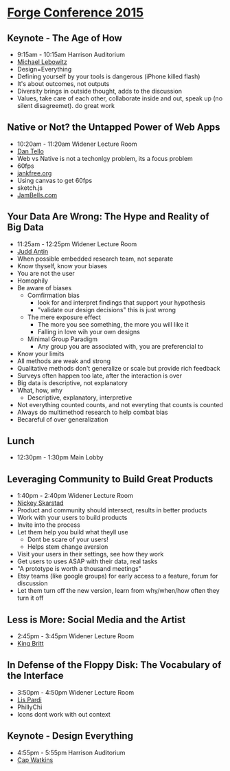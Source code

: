 # [Forge Conference 2015](http://forgeconf.com/)

## Keynote - The Age of How
* 9:15am - 10:15am Harrison Auditorium
* [Michael Lebowitz](http://twitter.com/mikelebowitz)
* Design=Everything
* Defining yourself by your tools is dangerous (iPhone killed flash)
* It's about outcomes, not outputs
* Diversity brings in outside thought, adds to the discussion
* Values, take care of each other, collaborate inside and out, speak up (no silent disagreemet). do great work

## Native or Not? the Untapped Power of Web Apps
* 10:20am - 11:20am Widener Lecture Room
* [Dan Tello](http://twitter.com/dantello5)
* Web vs Native is not a techonlgy problem, its a focus problem
* 60fps
* [jankfree.org](jankfree.org)
* Using canvas to get 60fps
* sketch.js
* [JamBells.com](jambells.com)

## Your Data Are Wrong: The Hype and Reality of Big Data
* 11:25am - 12:25pm Widener Lecture Room
* [Judd Antin](http://twitter.com/juddantin)
* When possible embedded research team, not separate
* Know thyself, know your biases
* You are not the user
* Homophily
* Be aware of biases
  * Comfirmation bias
    * look for and interpret findings that support your hypothesis
    * "validate our design decisions" this is just wrong
  * The mere exposure effect
    * The more you see something, the more you will like it
    * Falling in love wih your own designs
  * Minimal Group Paradigm
    * Any group you are associated with, you are preferencial to
* Know your limits
* All methods are weak and strong
* Qualitative methods don't generalize or scale but provide rich feedback
* Surveys often happen too late, after the interaction is over
* Big data is descriptive, not explanatory
* What, how, why
  * Descriptive, explanatory, interpretive
* Not everything counted counts, and not everyting that counts is counted
* Always do multimethod research to help combat bias
* Becareful of over generalization

## Lunch
* 12:30pm - 1:30pm Main Lobby

## Leveraging Community to Build Great Products
* 1:40pm - 2:40pm Widener Lecture Room
* [Nickey Skarstad](http://twitter.com/nickeyskarstad)
* Product and community should intersect, results in better products
* Work with your users to build products
* Invite into the process
* Let them help you build what theyll use
  * Dont be scare of your users!
  * Helps stem change aversion
* Visit your users in their settings, see how they work
* Get users to uses ASAP with their data, real tasks
* "A prototype is worth a thousand meetings"
* Etsy teams (like google groups) for early access to a feature, forum for discussion
* Let them turn off the new version, learn from why/when/how often they turn it off

## Less is More: Social Media and the Artist
* 2:45pm - 3:45pm Widener Lecture Room
* [King Britt](http://twitter.com/kingbritt)

## In Defense of the Floppy Disk: The Vocabulary of the Interface
* 3:50pm - 4:50pm Widener Lecture Room
* [Lis Pardi](http://twitter.com/LisPardi)
* PhillyChi
* Icons dont work with out context

## Keynote - Design Everything
* 4:55pm - 5:55pm Harrison Auditorium
* [Cap Watkins](http://twitter.com/cap)